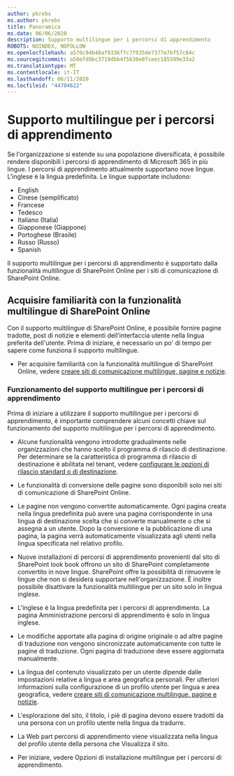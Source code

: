 ```yaml
---
author: pkrebs
ms.author: pkrebs
title: Panoramica
ms.date: 06/06/2020
description: Supporto multilingue per i percorsi di apprendimento
ROBOTS: NOINDEX, NOFOLLOW
ms.openlocfilehash: a576c94b48af9336ffc7f035de7377e7bf57c84c
ms.sourcegitcommit: a50efd8bc3719dbb4f5630e8fceec185599e33a2
ms.translationtype: MT
ms.contentlocale: it-IT
ms.lasthandoff: 06/11/2020
ms.locfileid: "44704622"
---
```

# <a name="multilingual-support-for-learning-pathways"></a>Supporto multilingue per i percorsi di apprendimento

Se l'organizzazione si estende su una popolazione diversificata, è possibile rendere disponibili i percorsi di apprendimento di Microsoft 365 in più lingue. I percorsi di apprendimento attualmente supportano nove lingue. L'inglese è la lingua predefinita. Le lingue supportate includono:   

- English    
- Cinese (semplificato)
- Francese
- Tedesco
- Italiano (Italia)
- Giapponese (Giappone)
- Portoghese (Brasile)
- Russo (Russo)
- Spanish

Il supporto multilingue per i percorsi di apprendimento è supportato dalla funzionalità multilingue di SharePoint Online per i siti di comunicazione di SharePoint Online.  

## <a name="get-familiar-with-the-sharepoint-online-multilingual-feature"></a>Acquisire familiarità con la funzionalità multilingue di SharePoint Online
Con il supporto multilingue di SharePoint Online, è possibile fornire pagine tradotte, post di notizie e elementi dell'interfaccia utente nella lingua preferita dell'utente. Prima di iniziare, è necessario un po' di tempo per sapere come funziona il supporto multilingue. 
- Per acquisire familiarità con la funzionalità multilingue di SharePoint Online, vedere [creare siti di comunicazione multilingue, pagine e notizie](https://support.office.com/en-us/article/2bb7d610-5453-41c6-a0e8-6f40b3ed750c). 

### <a name="how-multilingual-support-works-for-learning-pathways"></a>Funzionamento del supporto multilingue per i percorsi di apprendimento
Prima di iniziare a utilizzare il supporto multilingue per i percorsi di apprendimento, è importante comprendere alcuni concetti chiave sul funzionamento del supporto multilingue per i percorsi di apprendimento. 

- Alcune funzionalità vengono introdotte gradualmente nelle organizzazioni che hanno scelto il programma di rilascio di destinazione. Per determinare se la caratteristica di programma di rilascio di destinazione è abilitata nel tenant, vedere [configurare le opzioni di rilascio standard o di destinazione](https://support.office.com/en-us/article/3b3adfa4-1777-4ff0-b606-fb8732101f47). 
- Le funzionalità di conversione delle pagine sono disponibili solo nei siti di comunicazione di SharePoint Online.
- Le pagine non vengono convertite automaticamente. Ogni pagina creata nella lingua predefinita può avere una pagina corrispondente in una lingua di destinazione scelta che si converte manualmente o che si assegna a un utente. Dopo la conversione e la pubblicazione di una pagina, la pagina verrà automaticamente visualizzata agli utenti nella lingua specificata nel relativo profilo.
- Nuove installazioni di percorsi di apprendimento provenienti dal sito di SharePoint look book offrono un sito di SharePoint completamente convertito in nove lingue. SharePoint offre la possibilità di rimuovere le lingue che non si desidera supportare nell'organizzazione. È inoltre possibile disattivare la funzionalità multilingue per un sito solo in lingua inglese. 
- L'inglese è la lingua predefinita per i percorsi di apprendimento. La pagina Amministrazione percorsi di apprendimento è solo in lingua inglese. 
- Le modifiche apportate alla pagina di origine originale o ad altre pagine di traduzione non vengono sincronizzate automaticamente con tutte le pagine di traduzione. Ogni pagina di traduzione deve essere aggiornata manualmente.
- La lingua del contenuto visualizzato per un utente dipende dalle impostazioni relative a lingua e area geografica personali. Per ulteriori informazioni sulla configurazione di un profilo utente per lingua e area geografica, vedere [creare siti di comunicazione multilingue, pagine e notizie](https://support.office.com/en-us/article/2bb7d610-5453-41c6-a0e8-6f40b3ed750c). 
- L'esplorazione del sito, il titolo, i piè di pagina devono essere tradotti da una persona con un profilo utente nella lingua da tradurre.
- La Web part percorsi di apprendimento viene visualizzata nella lingua del profilo utente della persona che Visualizza il sito. 

- Per iniziare, vedere Opzioni di installazione multilingue per i percorsi di apprendimento. 